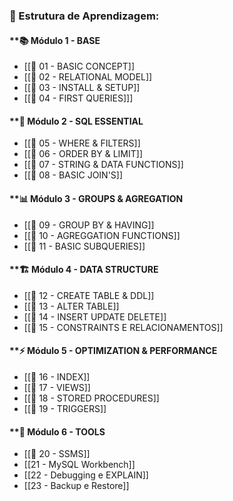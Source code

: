 ### **🎯 Estrutura de Aprendizagem:**

#### **📚 Módulo 1 - BASE

- [[📁 01 - BASIC CONCEPT]]
- [[📁 02 - RELATIONAL MODEL]]
- [[📁 03 - INSTALL & SETUP]]
- [[📁 04 - FIRST QUERIES]]]

#### **🔧 Módulo 2 - SQL ESSENTIAL

- [[📁 05 - WHERE & FILTERS]]
- [[📁 06 - ORDER BY & LIMIT]]
- [[📁 07 - STRING & DATA FUNCTIONS]]
- [[📁 08 - BASIC JOIN'S]]

#### **📊 Módulo 3 - GROUPS & AGREGATION

- [[📁 09 - GROUP BY & HAVING]]
- [[📁 10 - AGREGGATION FUNCTIONS]]
- [[📁 11 - BASIC SUBQUERIES]]

#### **🏗️ Módulo 4 - DATA STRUCTURE

- [[📁 12 - CREATE TABLE & DDL]]
- [[📁 13 - ALTER TABLE]]
- [[📁 14 - INSERT UPDATE DELETE]]
- [[📁 15 - CONSTRAINTS E RELACIONAMENTOS]]

#### **⚡ Módulo 5 - OPTIMIZATION & PERFORMANCE

- [[📁 16 - INDEX]]
- [[📁 17 - VIEWS]]
- [[📁 18 - STORED PROCEDURES]]
- [[📁 19 - TRIGGERS]]

#### **🔧 Módulo 6 - TOOLS

- [[📁 20 - SSMS]]
- [[21 - MySQL Workbench]]
- [[22 - Debugging e EXPLAIN]]
- [[23 - Backup e Restore]]